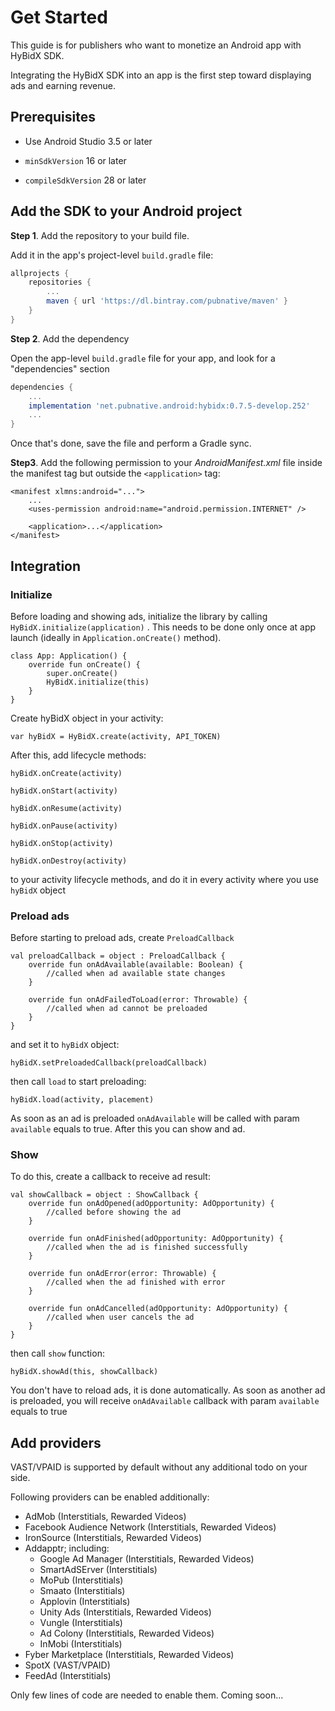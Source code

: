 # Get Started
This guide is for publishers who want to monetize an Android app with HyBidX SDK.

Integrating the HyBidX SDK into an app is the first step toward displaying ads and earning revenue.

## Prerequisites

- Use Android Studio 3.5 or later

- `minSdkVersion` 16 or later

- `compileSdkVersion` 28 or later

## Add the SDK to your Android project

__Step 1__. Add the repository to your build file.

Add it in the app's project-level `build.gradle` file:


```gradle
allprojects {
	repositories {
		...
		maven { url 'https://dl.bintray.com/pubnative/maven' }
	}
}
```

__Step 2__. Add the dependency


Open the app-level `build.gradle` file for your app, and look for a "dependencies" section

```gradle
dependencies {
	...
	implementation 'net.pubnative.android:hybidx:0.7.5-develop.252'
	...
}
```
Once that's done, save the file and perform a Gradle sync.

__Step3__. Add the following permission to your _AndroidManifest.xml_  file inside the manifest tag but outside the `<application>` tag:

```
<manifest xlmns:android="...">
	...
	<uses-permission android:name="android.permission.INTERNET" />
	
	<application>...</application>
</manifest>
```

## Integration

### Initialize

Before loading and showing ads, initialize the library by calling  `HyBidX.initialize(application)` .  This needs to be done only once at app launch (ideally in `Application.onCreate()` method).

```
class App: Application() {
	override fun onCreate() {
		super.onCreate()
		HyBidX.initialize(this)
	}
}
```

Create hyBidX object in your activity:
```
var hyBidX = HyBidX.create(activity, API_TOKEN)
```

After this, add lifecycle methods:
```
hyBidX.onCreate(activity)

hyBidX.onStart(activity)

hyBidX.onResume(activity)

hyBidX.onPause(activity)

hyBidX.onStop(activity)

hyBidX.onDestroy(activity)
```
to your activity lifecycle methods, and do it in every activity where you use ```hyBidX``` object



### Preload ads

Before starting to preload ads, create ``PreloadCallback``
```
val preloadCallback = object : PreloadCallback {
	override fun onAdAvailable(available: Boolean) {
		//called when ad available state changes
	}

	override fun onAdFailedToLoad(error: Throwable) {
		//called when ad cannot be preloaded
	}
}
```

and set it to ```hyBidX``` object:
```
hyBidX.setPreloadedCallback(preloadCallback)
```

then call ```load``` to start preloading:
```
hyBidX.load(activity, placement)
```

As soon as an ad is preloaded ```onAdAvailable``` will be called with param ```available``` equals to true. After this you can show and ad.



### Show

To do this, create a callback to receive ad result:

```
val showCallback = object : ShowCallback {
	override fun onAdOpened(adOpportunity: AdOpportunity) {
		//called before showing the ad
	}

	override fun onAdFinished(adOpportunity: AdOpportunity) {
		//called when the ad is finished successfully
	}

	override fun onAdError(error: Throwable) {
		//called when the ad finished with error
	}

	override fun onAdCancelled(adOpportunity: AdOpportunity) {
		//called when user cancels the ad
	}
}
```

then call ```show``` function:

```
hyBidX.showAd(this, showCallback)
```

You don't have to reload ads, it is done automatically. As soon as another ad is preloaded, you will receive  ```onAdAvailable``` callback with param ```available``` equals to true

## Add providers
VAST/VPAID is supported by default without any additional todo on your side.

Following providers can be enabled additionally:

 - AdMob (Interstitials, Rewarded Videos)
 - Facebook Audience Network (Interstitials, Rewarded Videos)
 - IronSource (Interstitials, Rewarded Videos)
 - Addapptr; including:
	 - Google Ad Manager (Interstitials, Rewarded Videos)
	 - SmartAdSErver (Interstitials)
	 - MoPub (Interstitials)
	 - Smaato (Interstitials)
	 - Applovin (Interstitials)
	 - Unity Ads (Interstitials, Rewarded Videos)
	 - Vungle (Interstitials)
	 - Ad Colony (Interstitials, Rewarded Videos)
	 - InMobi (Interstitials)
 - Fyber Marketplace (Interstitials, Rewarded Videos)
 - SpotX (VAST/VPAID)
 - FeedAd (Interstitials)

Only few lines of code are needed to enable them. Coming soon...
